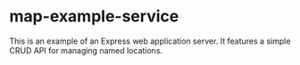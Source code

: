 # map-example-service

This is an example of an Express web application server. It features a simple CRUD API for managing named locations.

